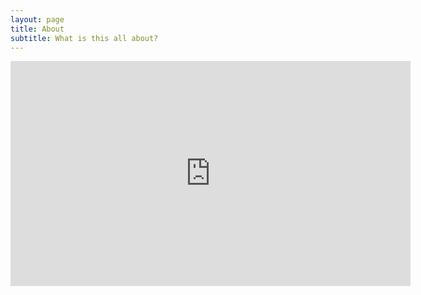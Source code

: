 ```yaml
---
layout: page
title: About
subtitle: What is this all about?
---
```


<iframe width="640" height="360" src="https://www.youtube.com/embed/r0iLfAV0pIg" frameborder="0" allowfullscreen></iframe>
